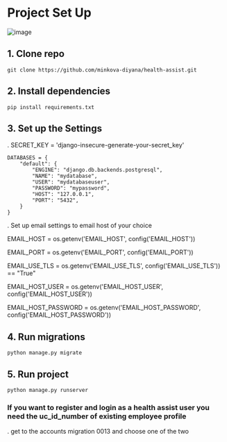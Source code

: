 # Project Set Up


 
![image](https://realpython.com/cdn-cgi/image/width=960,format=auto/https://files.realpython.com/media/building_with_python_watermark.2ebe5beb5b1e.jpg)

## 1. Clone repo

    git clone https://github.com/minkova-diyana/health-assist.git

## 2. Install dependencies

    pip install requirements.txt
    
## 3. Set up the Settings
. SECRET_KEY = 'django-insecure-generate-your-secret_key'

    DATABASES = {
        "default": {
            "ENGINE": "django.db.backends.postgresql",
            "NAME": "mydatabase",
            "USER": "mydatabaseuser",
            "PASSWORD": "mypassword",
            "HOST": "127.0.0.1",
            "PORT": "5432",
        }
    }

. Set up email settings to email host of your choice

EMAIL_HOST = os.getenv('EMAIL_HOST', config('EMAIL_HOST'))

EMAIL_PORT = os.getenv('EMAIL_PORT', config('EMAIL_PORT'))

EMAIL_USE_TLS = os.getenv('EMAIL_USE_TLS', config('EMAIL_USE_TLS')) == "True"

EMAIL_HOST_USER = os.getenv('EMAIL_HOST_USER', config('EMAIL_HOST_USER'))

EMAIL_HOST_PASSWORD = os.getenv('EMAIL_HOST_PASSWORD', config('EMAIL_HOST_PASSWORD'))

## 4. Run migrations

    python manage.py migrate
    
    
## 5. Run project

    python manage.py runserver
    

### If you want to register and login as a health assist user you need the uc_id_number of existing employee profile 
. get to the accounts migration 0013 and choose one of the two 

